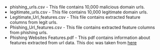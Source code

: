 - phishing_urls.csv - This file contains 10,000 malicious domain urls.
- legitimate_urls.csv - This file contains 10,000 legitimate domain urls.
- Legitimate_Url_features.csv - This file contains extracted feature columns from legit urls.
- Phishing_Url_features.csv - This file contains extracted feature columns from phishing urls.
- Phishing Websites Features.pdf - This pdf contains information about features extracted from url data. This doc was taken from [here](https://archive.ics.uci.edu/ml/machine-learning-databases/00327/)












